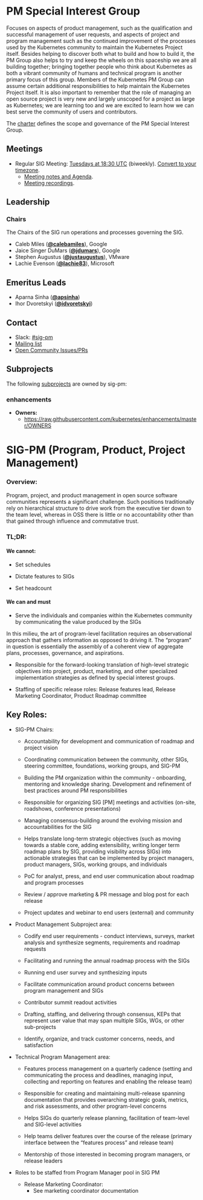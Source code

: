 <!---
This is an autogenerated file!

Please do not edit this file directly, but instead make changes to the
sigs.yaml file in the project root.

To understand how this file is generated, see https://git.k8s.io/community/generator/README.md
--->
# PM Special Interest Group

Focuses on aspects of product management, such as the qualification and successful management of user requests, and aspects of project and program management such as the continued improvement of the processes used by the Kubernetes community to maintain the Kubernetes Project itself.
Besides helping to discover both what to build and how to build it, the PM Group also helps to try and keep the wheels on this spaceship we are all building together; bringing together people who think about Kubernetes as both a vibrant community of humans and technical program is another primary focus of this group.
Members of the Kubernetes PM Group can assume certain additional responsibilities to help maintain the Kubernetes Project itself.
It is also important to remember that the role of managing an open source project is very new and largely unscoped for a project as large as Kubernetes; we are learning too and we are excited to learn how we can best serve the community of users and contributors.

The [charter](charter.md) defines the scope and governance of the PM Special Interest Group.

## Meetings
* Regular SIG Meeting: [Tuesdays at 18:30 UTC](https://docs.google.com/document/d/1FQx0BPlkkl1Bn0c9ocVBxYIKojpmrS1CFP5h0DI68AE/edit) (biweekly). [Convert to your timezone](http://www.thetimezoneconverter.com/?t=18:30&tz=UTC).
  * [Meeting notes and Agenda](https://docs.google.com/document/d/13uHgcLf-hcR4a5QbV888fhnVsF3djBEpN8HolwS0kWM/edit?usp=sharing).
  * [Meeting recordings](https://www.youtube.com/watch?v=VcdjaZAol2I&list=PL69nYSiGNLP3EBqpUGVsK1sMgUZVomfEQ).

## Leadership

### Chairs
The Chairs of the SIG run operations and processes governing the SIG.

* Caleb Miles (**[@calebamiles](https://github.com/calebamiles)**), Google
* Jaice Singer DuMars (**[@jdumars](https://github.com/jdumars)**), Google
* Stephen Augustus (**[@justaugustus](https://github.com/justaugustus)**), VMware
* Lachie Evenson (**[@lachie83](https://github.com/lachie83)**), Microsoft

## Emeritus Leads

* Aparna Sinha (**[@apsinha](https://github.com/apsinha)**)
* Ihor Dvoretskyi (**[@idvoretskyi](https://github.com/idvoretskyi)**)

## Contact
- Slack: [#sig-pm](https://kubernetes.slack.com/messages/sig-pm)
- [Mailing list](https://groups.google.com/forum/#!forum/kubernetes-sig-pm)
- [Open Community Issues/PRs](https://github.com/kubernetes/community/labels/sig%2Fpm)

## Subprojects

The following [subprojects][subproject-definition] are owned by sig-pm:
### enhancements
- **Owners:**
  - https://raw.githubusercontent.com/kubernetes/enhancements/master/OWNERS

[subproject-definition]: https://github.com/kubernetes/community/blob/master/governance.md#subprojects
<!-- BEGIN CUSTOM CONTENT -->

SIG-PM (Program, Product, Project Management)
=============================================

### Overview:

Program, project, and product management in open source software communities represents a significant challenge. Such positions traditionally rely on hierarchical structure to drive work from the executive tier down to the team level, whereas in OSS there is little or no accountability other than that gained through influence and commutative trust.

### TL;DR:

#### We cannot:

-	Set schedules

-	Dictate features to SIGs

-	Set headcount

#### We can and must

-	Serve the individuals and companies within the Kubernetes community by communicating the value produced by the SIGs

In this milieu, the art of program-level facilitation requires an observational approach that gathers information as opposed to driving it. The “program” in question is essentially the assembly of a coherent view of aggregate plans, processes, governance, and aspirations.

-	Responsible for the forward-looking translation of high-level strategic objectives into project, product, marketing, and other specialized implementation strategies as defined by special interest groups.

-	Staffing of specific release roles: Release features lead, Release Marketing Coordinator, Product Roadmap committee

Key Roles:
----------

-	SIG-PM Chairs:

	-	Accountability for development and communication of roadmap and project vision

	-	Coordinating communication between the community, other SIGs, steering committee, foundations, working groups, and SIG-PM

	-	Building the PM organization within the community - onboarding, mentoring and knowledge sharing. Development and refinement of best practices around PM responsibilities

	-	Responsible for organizing SIG [PM] meetings and activities (on-site, roadshows, conference presentations)

	-	Managing consensus-building around the evolving mission and accountabilities for the SIG

	-	Helps translate long-term strategic objectives (such as moving towards a stable core, adding extensibility, writing longer term roadmap plans by SIG, providing visibility across SIGs) into actionable strategies that can be implemented by project managers, product managers, SIGs, working groups, and individuals

	-	PoC for analyst, press, and end user communication about roadmap and program processes

	-	Review / approve marketing & PR message and blog post for each release

	-	Project updates and webinar to end users (external) and community

-	Product Management Subproject area:

	-	Codify end user requirements - conduct interviews, surveys, market analysis and synthesize segments, requirements and roadmap requests

	-	Facilitating and running the annual roadmap process with the SIGs

	-	Running end user survey and synthesizing inputs

	-	Facilitate communication around product concerns between program management and SIGs

	-	Contributor summit readout activities

	-	Drafting, staffing, and delivering through consensus, KEPs that represent user value that may span multiple SIGs, WGs, or other sub-projects

	-	Identify, organize, and track customer concerns, needs, and satisfaction

-	Technical Program Management area:

	-	Features process management on a quarterly cadence (setting and communicating the process and deadlines, managing input, collecting and reporting on features and enabling the release team)

	-	Responsible for creating and maintaining multi-release spanning documentation that provides overarching strategic goals, metrics, and risk assessments, and other program-level concerns

	-	Helps SIGs do quarterly release planning, facilitation of team-level and SIG-level activities

	-	Help teams deliver features over the course of the release (primary interface between the “features process” and release team)

	-	Mentorship of those interested in becoming program managers, or release leaders

-	Roles to be staffed from Program Manager pool in SIG PM

	-	Release Marketing Coordinator:
		-	See marketing coordinator documentation
<!-- END CUSTOM CONTENT -->
